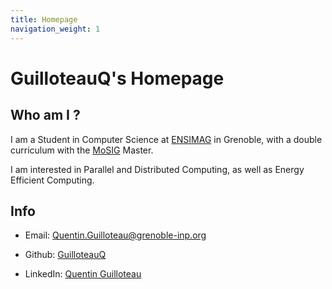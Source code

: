 ```yaml
---
title: Homepage
navigation_weight: 1
---
```


# GuilloteauQ's Homepage

## Who am I ?

I am a Student in Computer Science at [ENSIMAG](http://ensimag.grenoble-inp.fr) in Grenoble, with a double curriculum with the [MoSIG](http://mosig.imag.fr) Master.

I am interested in Parallel and Distributed Computing, as well as Energy Efficient Computing.


## Info

* Email: [Quentin.Guilloteau@grenoble-inp.org](mailto:Quentin.Guilloteau@grenoble-inp.org)

* Github: [GuilloteauQ](https://github.com/GuilloteauQ)

* LinkedIn: [Quentin Guilloteau](https://www.linkedin.com/in/quentin-guilloteau-778a61151/)

